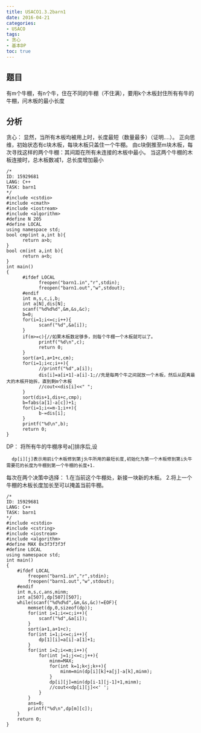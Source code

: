 ```yaml
---
title: USACO1.3.2barn1
date: 2016-04-21 
categories:
- USACO
tags:
- 贪心
- 基本DP
toc: true
---
```


## 题目

有m个牛棚，有n个牛，住在不同的牛棚（不住满），要用k个木板封住所有有牛的牛棚，问木板的最小长度


## 分析 

贪心：
显然，当所有木板均被用上时，长度最短（数量最多）（证明....）。 正向思维，初始状态有c块木板，每块木板只盖住一个牛棚。
由c块倒推至m块木板，每次寻找这样的两个牛棚：其间距在所有未连接的木板中最小。 当这两个牛棚的木板连接时，总木板数减1，总长度增加最小

```
/*
ID: 15929681
LANG: C++
TASK: barn1
*/
#include <cstdio>
#include <cmath>
#include <iostream>
#include <algorithm>
#define N 205
#define LOCAL
using namespace std;
bool cmp(int a,int b){
      return a>b;
}
bool cm(int a,int b){
      return a<b;
}
int main()
{
      #ifdef LOCAL
            freopen("barn1.in","r",stdin);
            freopen("barn1.out","w",stdout);
      #endif
      int m,s,c,i,b;
      int a[N],dis[N];
      scanf("%d%d%d",&m,&s,&c);
      b=0;
      for(i=1;i<=c;i++){
            scanf("%d",&a[i]);
      }
      if(m>=c){//如果木板数足够多，则每个牛棚一个木板就可以了。
            printf("%d\n",c);
            return 0;
      }
      sort(a+1,a+1+c,cm);
      for(i=1;i<c;i++){
            //printf("%d",a[i]);
            dis[i]=a[i+1]-a[i]-1;//先是每两个牛之间就放一个木板，然后从距离最大的木板开始拆，直到剩m个木板
            //cout<<dis[i]<<" ";
      }
      sort(dis+1,dis+c,cmp);
      b=fabs(a[1]-a[c])+1;
      for(i=1;i<=m-1;i++){
            b-=dis[i];
      }
      printf("%d\n",b);
      return 0;
}

```

DP：
将所有牛的牛棚序号a[]排序后,设

      dp[i][j]表示用前i个木板修到第j头牛所用的最短长度,初始化为第一个木板修到第i头牛需要花的长度为牛棚到第一个牛棚的长度+1.

每次在两个决策中选择：
1.在当前这个牛棚处，新接一块新的木板。
2.将上一个牛棚的木板长度加长至可以掩盖当前牛棚。

```
/*
ID: 15929681
LANG: C++
TASK: barn1
*/
#include <cstdio>
#include <cstring>
#include <iostream>
#include <algorithm>
#define MAX 0x3f3f3f3f
#define LOCAL
using namespace std;
int main()
{
    #ifdef LOCAL
        freopen("barn1.in","r",stdin);
        freopen("barn1.out","w",stdout);
    #endif
    int m,s,c,ans,minm;
    int a[507],dp[507][507];
    while(scanf("%d%d%d",&m,&s,&c)!=EOF){
        memset(dp,0,sizeof(dp));
        for(int i=1;i<=c;i++){
            scanf("%d",&a[i]);
        }
        sort(a+1,a+1+c);
        for(int i=1;i<=c;i++){
            dp[1][i]=a[i]-a[1]+1;
        }
        for(int i=2;i<=m;i++){
            for(int j=1;j<=c;j++){
                minm=MAX;
                for(int k=1;k<j;k++){
                    minm=min(dp[i][k]+a[j]-a[k],minm);
                }
                dp[i][j]=min(dp[i-1][j-1]+1,minm);
                //cout<<dp[i][j]<<' ';
            }
        }
        ans=0;
        printf("%d\n",dp[m][c]);
    }
    return 0;
}

```
